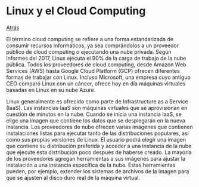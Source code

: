 # Linux y el Cloud Computing
<a href=../README.md>Atrás</a>

El término cloud computing se refiere a una forma estandarizada de consumir recursos informáticos, ya sea comprándolos a un proveedor público de cloud computing o ejecutando una nube privada. Según informes del 2017, Linux ejecuta el 90% de la carga de trabajo de la nube pública. Todos los proveedores de cloud computing, desde Amazon Web Services (AWS) hasta Google Cloud Platform (GCP) ofrecen diferentes formas de trabajar con Linux. Incluso Microsoft, una empresa cuyo antiguo CEO comparó Linux con un cáncer, ofrece hoy en día máquinas virtuales basadas en Linux en su nube Azure.

Linux generalmente es ofrecido como parte de Infrastructure as a Service (IaaS). Las instancias IaaS son máquinas virtuales que se aprovisionan en cuestión de minutos en la nube. Cuando se inicia una instancia IaaS, se elige una imagen que contiene los datos que se desplegarán en la nueva instancia. Los proveedores de nube ofrecen varias imágenes que contienen instalaciones listas para ejecutar tanto de las distribuciones populares, así como sus propias versiones de Linux. El usuario podrá elegir una imagen que contiene su distribución preferida y acceder a una instancia de la nube que ejecute esta distribución poco después de haberse creado. La mayoría de los proveedores agregan herramientas a sus imágenes para ajustar la instalación a una instancia específica de la nube. Estas herramientas pueden, por ejemplo, extender los sistemas de archivos de la imagen para que se ajusten al disco duro real de la máquina virtual.
